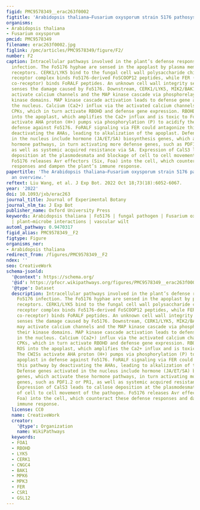 ```yaml
---
figid: PMC9578349__erac263f0002
figtitle: 'Arabidopsis thaliana–Fusarium oxysporum strain 5176 pathosystem: an overview'
organisms:
- Arabidopsis thaliana
- Fusarium oxysporum
pmcid: PMC9578349
filename: erac263f0002.jpg
figlink: /pmc/articles/PMC9578349/figure/F2/
number: F2
caption: Intracellular pathways involved in the plant’s defense response to Fo5176
  infection. The Fo5176 hyphae are sensed in the apoplast by plasma membrane-localized
  receptors. CERK1/LYK5 bind to the fungal cell wall polysaccharide chitin, a MIK2/BAK1
  receptor complex binds Fo5176-derived FoSCOOP12 peptides, while FER (with an unknown
  co-receptor) binds FoRALF peptides. An unknown cell wall integrity sensor (CWIS)
  senses the damage caused by Fo5176. Downstream, CERK1/LYK5, MIK2/BAK1, and FER may
  activate calcium channels and the MAP kinase cascade via phosphorelays from their
  kinase domains. MAP kinase cascade activation leads to defense gene activation in
  the nucleus. Calcium (Ca2+) influx via the activated calcium channels activates
  CPKs, which in turn activate RBOHD and defense gene expression. RBOHD releases ROS
  into the apoplast, which amplifies the Ca2+ influx and is toxic to Fo5176. The CWISs
  activate AHA proton (H+) pumps via phosphorylation (P) to acidify the apoplast in
  defense against Fo5176. FoRALF signaling via FER could antagonize this pathway by
  deactivating the AHAs, leading to alkalization of the apoplast. Defense genes activated
  in the nucleus include hormone (JA/ET/SA) biosynthesis genes, which activate these
  hormone pathways, in turn activating more defense genes, such as PDF1.2 or PR1,
  as well as systemic acquired resistance via SA. Expression of CalS3 leads to callose
  deposition at the plasmodesmata and blockage of cell to cell movement of the pathogen.
  Fo5176 releases Avr effectors (Six, Foa) into the cell, which counteract these defense
  responses and dampen the plant’s immune response.
papertitle: 'The Arabidopsis thaliana–Fusarium oxysporum strain 5176 pathosystem:
  an overview.'
reftext: Liu Wang, et al. J Exp Bot. 2022 Oct 18;73(18):6052-6067.
year: '2022'
doi: 10.1093/jxb/erac263
journal_title: Journal of Experimental Botany
journal_nlm_ta: J Exp Bot
publisher_name: Oxford University Press
keywords: Arabidopsis thaliana | Fo5176 | fungal pathogen | Fusarium oxysporum | immunity
  | plant–microbe interactions | vascular wilt
automl_pathway: 0.9470317
figid_alias: PMC9578349__F2
figtype: Figure
organisms_ner:
- Arabidopsis thaliana
redirect_from: /figures/PMC9578349__F2
ndex: ''
seo: CreativeWork
schema-jsonld:
  '@context': https://schema.org/
  '@id': https://pfocr.wikipathways.org/figures/PMC9578349__erac263f0002.html
  '@type': Dataset
  description: Intracellular pathways involved in the plant’s defense response to
    Fo5176 infection. The Fo5176 hyphae are sensed in the apoplast by plasma membrane-localized
    receptors. CERK1/LYK5 bind to the fungal cell wall polysaccharide chitin, a MIK2/BAK1
    receptor complex binds Fo5176-derived FoSCOOP12 peptides, while FER (with an unknown
    co-receptor) binds FoRALF peptides. An unknown cell wall integrity sensor (CWIS)
    senses the damage caused by Fo5176. Downstream, CERK1/LYK5, MIK2/BAK1, and FER
    may activate calcium channels and the MAP kinase cascade via phosphorelays from
    their kinase domains. MAP kinase cascade activation leads to defense gene activation
    in the nucleus. Calcium (Ca2+) influx via the activated calcium channels activates
    CPKs, which in turn activate RBOHD and defense gene expression. RBOHD releases
    ROS into the apoplast, which amplifies the Ca2+ influx and is toxic to Fo5176.
    The CWISs activate AHA proton (H+) pumps via phosphorylation (P) to acidify the
    apoplast in defense against Fo5176. FoRALF signaling via FER could antagonize
    this pathway by deactivating the AHAs, leading to alkalization of the apoplast.
    Defense genes activated in the nucleus include hormone (JA/ET/SA) biosynthesis
    genes, which activate these hormone pathways, in turn activating more defense
    genes, such as PDF1.2 or PR1, as well as systemic acquired resistance via SA.
    Expression of CalS3 leads to callose deposition at the plasmodesmata and blockage
    of cell to cell movement of the pathogen. Fo5176 releases Avr effectors (Six,
    Foa) into the cell, which counteract these defense responses and dampen the plant’s
    immune response.
  license: CC0
  name: CreativeWork
  creator:
    '@type': Organization
    name: WikiPathways
  keywords:
  - FOA1
  - RBOHD
  - LYK5
  - CERK1
  - CNGC4
  - BAK1
  - MPK6
  - MPK3
  - FER
  - CSR1
  - GSL12
---
```

